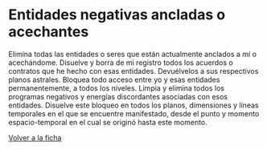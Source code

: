 # Entidades negativas ancladas o acechantes

Elimina todas las entidades o seres que están actualmente anclados a mí o acechándome. Disuelve y borra de mi registro todos los acuerdos o contratos que he hecho con esas entidades. Devuélvelos a sus respectivos planos astrales. Bloquea todo acceso entre yo y esas entidades permanentemente, a todos los niveles. Limpia y elimina todos los programas negativos y energías discordantes asociadas con esos entidades. Disuelve este bloqueo en todos los planos, dimensiones y líneas temporales en el que se encuentre manifestado, desde el punto y momento espacio-temporal en el cual se originó hasta este momento.

[Volver a la ficha](../ficha.md)
